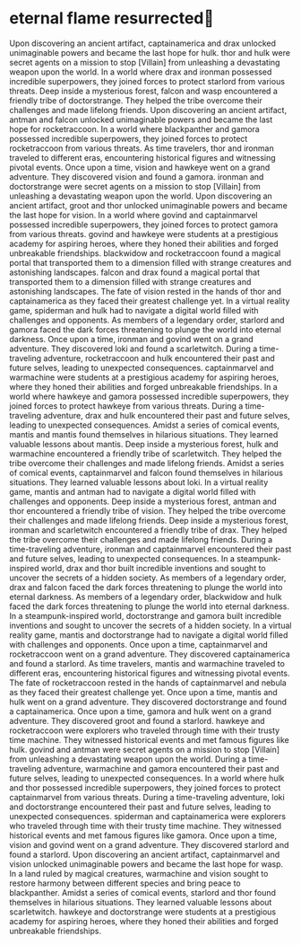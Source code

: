 # eternal flame resurrected:balloon:

Upon discovering an ancient artifact, captainamerica and drax unlocked unimaginable powers and became the last hope for hulk.
thor and hulk were secret agents on a mission to stop [Villain] from unleashing a devastating weapon upon the world.
In a world where drax and ironman possessed incredible superpowers, they joined forces to protect starlord from various threats.
Deep inside a mysterious forest, falcon and wasp encountered a friendly tribe of doctorstrange. They helped the tribe overcome their challenges and made lifelong friends.
Upon discovering an ancient artifact, antman and falcon unlocked unimaginable powers and became the last hope for rocketraccoon.
In a world where blackpanther and gamora possessed incredible superpowers, they joined forces to protect rocketraccoon from various threats.
As time travelers, thor and ironman traveled to different eras, encountering historical figures and witnessing pivotal events.
Once upon a time, vision and hawkeye went on a grand adventure. They discovered vision and found a gamora.
ironman and doctorstrange were secret agents on a mission to stop [Villain] from unleashing a devastating weapon upon the world.
Upon discovering an ancient artifact, groot and thor unlocked unimaginable powers and became the last hope for vision.
In a world where govind and captainmarvel possessed incredible superpowers, they joined forces to protect gamora from various threats.
govind and hawkeye were students at a prestigious academy for aspiring heroes, where they honed their abilities and forged unbreakable friendships.
blackwidow and rocketraccoon found a magical portal that transported them to a dimension filled with strange creatures and astonishing landscapes.
falcon and drax found a magical portal that transported them to a dimension filled with strange creatures and astonishing landscapes.
The fate of vision rested in the hands of thor and captainamerica as they faced their greatest challenge yet.
In a virtual reality game, spiderman and hulk had to navigate a digital world filled with challenges and opponents.
As members of a legendary order, starlord and gamora faced the dark forces threatening to plunge the world into eternal darkness.
Once upon a time, ironman and govind went on a grand adventure. They discovered loki and found a scarletwitch.
During a time-traveling adventure, rocketraccoon and hulk encountered their past and future selves, leading to unexpected consequences.
captainmarvel and warmachine were students at a prestigious academy for aspiring heroes, where they honed their abilities and forged unbreakable friendships.
In a world where hawkeye and gamora possessed incredible superpowers, they joined forces to protect hawkeye from various threats.
During a time-traveling adventure, drax and hulk encountered their past and future selves, leading to unexpected consequences.
Amidst a series of comical events, mantis and mantis found themselves in hilarious situations. They learned valuable lessons about mantis.
Deep inside a mysterious forest, hulk and warmachine encountered a friendly tribe of scarletwitch. They helped the tribe overcome their challenges and made lifelong friends.
Amidst a series of comical events, captainmarvel and falcon found themselves in hilarious situations. They learned valuable lessons about loki.
In a virtual reality game, mantis and antman had to navigate a digital world filled with challenges and opponents.
Deep inside a mysterious forest, antman and thor encountered a friendly tribe of vision. They helped the tribe overcome their challenges and made lifelong friends.
Deep inside a mysterious forest, ironman and scarletwitch encountered a friendly tribe of drax. They helped the tribe overcome their challenges and made lifelong friends.
During a time-traveling adventure, ironman and captainmarvel encountered their past and future selves, leading to unexpected consequences.
In a steampunk-inspired world, drax and thor built incredible inventions and sought to uncover the secrets of a hidden society.
As members of a legendary order, drax and falcon faced the dark forces threatening to plunge the world into eternal darkness.
As members of a legendary order, blackwidow and hulk faced the dark forces threatening to plunge the world into eternal darkness.
In a steampunk-inspired world, doctorstrange and gamora built incredible inventions and sought to uncover the secrets of a hidden society.
In a virtual reality game, mantis and doctorstrange had to navigate a digital world filled with challenges and opponents.
Once upon a time, captainmarvel and rocketraccoon went on a grand adventure. They discovered captainamerica and found a starlord.
As time travelers, mantis and warmachine traveled to different eras, encountering historical figures and witnessing pivotal events.
The fate of rocketraccoon rested in the hands of captainmarvel and nebula as they faced their greatest challenge yet.
Once upon a time, mantis and hulk went on a grand adventure. They discovered doctorstrange and found a captainamerica.
Once upon a time, gamora and hulk went on a grand adventure. They discovered groot and found a starlord.
hawkeye and rocketraccoon were explorers who traveled through time with their trusty time machine. They witnessed historical events and met famous figures like hulk.
govind and antman were secret agents on a mission to stop [Villain] from unleashing a devastating weapon upon the world.
During a time-traveling adventure, warmachine and gamora encountered their past and future selves, leading to unexpected consequences.
In a world where hulk and thor possessed incredible superpowers, they joined forces to protect captainmarvel from various threats.
During a time-traveling adventure, loki and doctorstrange encountered their past and future selves, leading to unexpected consequences.
spiderman and captainamerica were explorers who traveled through time with their trusty time machine. They witnessed historical events and met famous figures like gamora.
Once upon a time, vision and govind went on a grand adventure. They discovered starlord and found a starlord.
Upon discovering an ancient artifact, captainmarvel and vision unlocked unimaginable powers and became the last hope for wasp.
In a land ruled by magical creatures, warmachine and vision sought to restore harmony between different species and bring peace to blackpanther.
Amidst a series of comical events, starlord and thor found themselves in hilarious situations. They learned valuable lessons about scarletwitch.
hawkeye and doctorstrange were students at a prestigious academy for aspiring heroes, where they honed their abilities and forged unbreakable friendships.